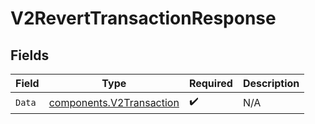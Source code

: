 # V2RevertTransactionResponse


## Fields

| Field                                                                | Type                                                                 | Required                                                             | Description                                                          |
| -------------------------------------------------------------------- | -------------------------------------------------------------------- | -------------------------------------------------------------------- | -------------------------------------------------------------------- |
| `Data`                                                               | [components.V2Transaction](../../models/components/v2transaction.md) | :heavy_check_mark:                                                   | N/A                                                                  |